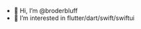 - 👋 Hi, I’m @broderbluff
- 👀 I’m interested in flutter/dart/swift/swiftui


<!---
broderbluff/broderbluff is a ✨ special ✨ repository because its `README.md` (this file) appears on your GitHub profile.
You can click the Preview link to take a look at your changes.
--->
